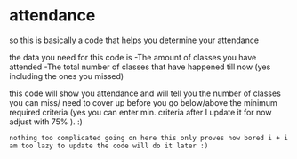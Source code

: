 # attendance
so this is basically a code that helps you determine your attendance 

the data you need for this code is
-The amount of classes you have attended 
-The total number of classes that have happened till now (yes including the ones you missed)

this code will show you attendance and will tell you the number of classes you can miss/ need to cover up before you go below/above the minimum required criteria (yes you can enter min. criteria after I update it for now adjust with 75% ). :)
                                                                                                                                    
                                                                                                                                                                                                                                                           
    nothing too complicated going on here this only proves how bored i + i am too lazy to update the code will do it later :)
    
    
